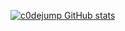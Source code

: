 [![c0dejump GitHub stats](https://github-readme-stats.vercel.app/api?username=c0dejump&theme=aura&show_icons=true&count_private=true)](https://github-readme-stats.vercel.app/api?username=c0dejump&theme=darcula&show_icons=true&count_private=true)
